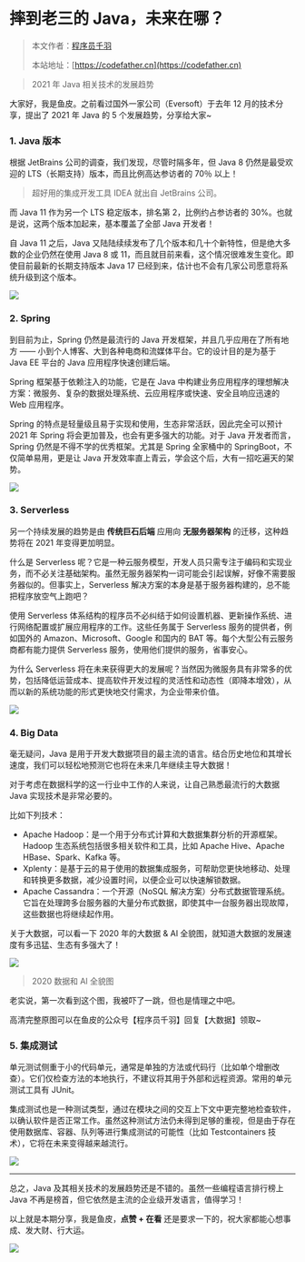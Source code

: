 # 摔到老三的 Java，未来在哪？

> 本文作者：[程序员千羽](https://yuyuanweb.feishu.cn/wiki/Abldw5WkjidySxkKxU2cQdAtnah)
>
> 本站地址：[https://codefather.cn](https://codefather.cn)

> 2021 年 Java 相关技术的发展趋势

大家好，我是鱼皮。之前看过国外一家公司（Eversoft）于去年 12 月的技术分享，提出了 2021 年 Java 的 5 个发展趋势，分享给大家~

### 1.  Java 版本

根据 JetBrains 公司的调查，我们发现，尽管时隔多年，但 Java 8 仍然是最受欢迎的 LTS（长期支持）版本，而且比例高达参访者的 70％ 以上！

> 超好用的集成开发工具 IDEA 就出自 JetBrains 公司。

而 Java 11 作为另一个 LTS 稳定版本，排名第 2，比例约占参访者的 30%。也就是说，这两个版本加起来，基本覆盖了全部 Java 开发者！

自 Java 11 之后，Java 又陆陆续续发布了几个版本和几十个新特性，但是绝大多数的企业仍然在使用 Java 8 或 11，而且就目前来看，这个情况很难发生变化。即使目前最新的长期支持版本 Java 17 已经到来，估计也不会有几家公司愿意将系统升级到这个版本。

![](https://pic.yupi.icu/5563/202311091219854.png)

### 2. Spring

到目前为止，Spring 仍然是最流行的 Java 开发框架，并且几乎应用在了所有地方 —— 小到个人博客、大到各种电商和流媒体平台。它的设计目的是为基于 Java EE 平台的 Java 应用程序快速创建后端。

Spring 框架基于依赖注入的功能，它是在 Java 中构建业务应用程序的理想解决方案：微服务、复杂的数据处理系统、云应用程序或快速、安全且响应迅速的 Web 应用程序。

Spring 的特点是轻量级且易于实现和使用，生态非常活跃，因此完全可以预计 2021 年 Spring 将会更加普及，也会有更多强大的功能。对于 Java 开发者而言，Spring 仍然是不得不学的优秀框架。尤其是 Spring 全家桶中的 SpringBoot，不仅简单易用，更是让 Java 开发效率直上青云，学会这个后，大有一招吃遍天的架势。

![](https://pic.yupi.icu/5563/202311091219841.png)

### 3. Serverless

另一个持续发展的趋势是由 **传统巨石后端** 应用向 **无服务器架构** 的迁移，这种趋势将在 2021 年变得更加明显。

什么是 Serverless 呢？它是一种云服务模型，开发人员只需专注于编码和实现业务，而不必关注基础架构。虽然无服务器架构一词可能会引起误解，好像不需要服务器似的。但事实上，Serverless 解决方案的本身是基于服务器构建的，总不能把程序放空气上跑吧？

使用 Serverless 体系结构的程序员不必纠结于如何设置机器、更新操作系统、进行网络配置或扩展应用程序的工作。这些任务属于 Serverless 服务的提供者，例如国外的 Amazon、Microsoft、Google 和国内的 BAT 等。每个大型公有云服务商都有能力提供 Serverless 服务，使用他们提供的服务，省事安心。

为什么 Serverless 将在未来获得更大的发展呢？当然因为微服务具有非常多的优势，包括降低运营成本、提高软件开发过程的灵活性和动态性（即降本增效），从而以新的系统功能的形式更快地交付需求，为企业带来价值。

![](https://pic.yupi.icu/5563/202311091219924.png)

### 4. Big Data

毫无疑问，Java 是用于开发大数据项目的最主流的语言。结合历史地位和其增长速度，我们可以轻松地预测它也将在未来几年继续主导大数据！

对于考虑在数据科学的这一行业中工作的人来说，让自己熟悉最流行的大数据 Java 实现技术是非常必要的。

比如下列技术：

- Apache Hadoop：是一个用于分布式计算和大数据集群分析的开源框架。Hadoop 生态系统包括很多相关软件和工具，比如 Apache Hive、Apache HBase、Spark、Kafka 等。
- Xplenty：是基于云的易于使用的数据集成服务，可帮助您更快地移动、处理和转换更多数据，减少设置时间，以便企业可以快速解锁数据。
- Apache Cassandra：一个开源（NoSQL 解决方案）分布式数据管理系统。它旨在处理跨多台服务器的大量分布式数据，即使其中一台服务器出现故障，这些数据也将继续起作用。

关于大数据，可以看一下 2020 年的大数据 & AI 全貌图，就知道大数据的发展速度有多迅猛、生态有多强大了！

![](https://pic.yupi.icu/5563/202311091219933.png)

> 2020 数据和 AI 全貌图

老实说，第一次看到这个图，我被吓了一跳，但也是情理之中吧。

高清完整原图可以在鱼皮的公众号【程序员千羽】回复【大数据】领取~



### 5. 集成测试

单元测试侧重于小的代码单元，通常是单独的方法或代码行（比如单个增删改查）。它们仅检查方法的本地执行，不建议将其用于外部和远程资源。常用的单元测试工具有 JUnit。

集成测试也是一种测试类型，通过在模块之间的交互上下文中更完整地检查软件，以确认软件是否正常工作。虽然这种测试方法仍未得到足够的重视，但是由于存在使用数据库、容器、队列等进行集成测试的可能性（比如 Testcontainers 技术），它将在未来变得越来越流行。

![](https://pic.yupi.icu/5563/202311091219820.png)

------

总之，Java 及其相关技术的发展趋势还是不错的。虽然一些编程语言排行榜上 Java 不再是榜首，但它依然是主流的企业级开发语言，值得学习！

以上就是本期分享，我是鱼皮，**点赞 + 在看** 还是要求一下的，祝大家都能心想事成、发大财、行大运。

![](https://pic.yupi.icu/5563/202311091219206.png)